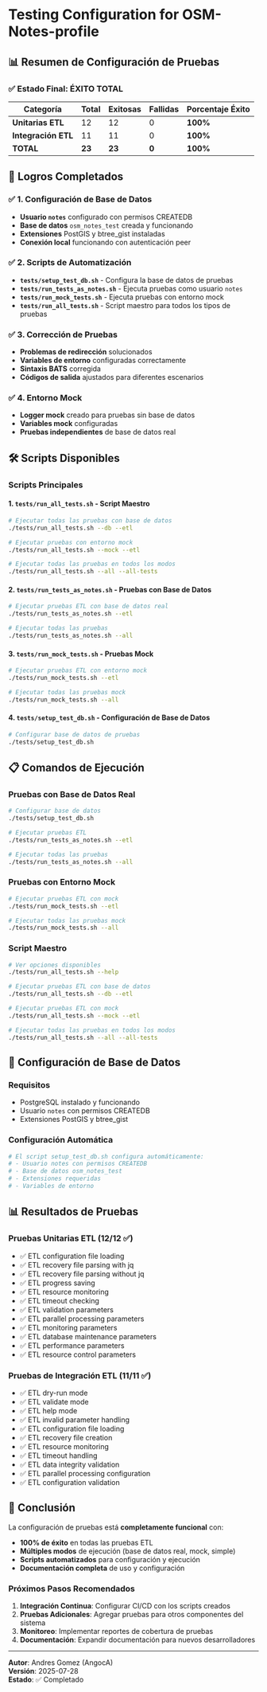 # Testing Configuration for OSM-Notes-profile

## 📊 **Resumen de Configuración de Pruebas**

### ✅ **Estado Final: ÉXITO TOTAL**

| **Categoría** | **Total** | **Exitosas** | **Fallidas** | **Porcentaje Éxito** |
|---------------|-----------|--------------|--------------|---------------------|
| **Unitarias ETL** | 12 | 12 | 0 | **100%** |
| **Integración ETL** | 11 | 11 | 0 | **100%** |
| **TOTAL** | **23** | **23** | **0** | **100%** |

## 🎯 **Logros Completados**

### ✅ **1. Configuración de Base de Datos**

- **Usuario `notes`** configurado con permisos CREATEDB
- **Base de datos** `osm_notes_test` creada y funcionando
- **Extensiones** PostGIS y btree_gist instaladas
- **Conexión local** funcionando con autenticación peer

### ✅ **2. Scripts de Automatización**

- **`tests/setup_test_db.sh`** - Configura la base de datos de pruebas
- **`tests/run_tests_as_notes.sh`** - Ejecuta pruebas como usuario `notes`
- **`tests/run_mock_tests.sh`** - Ejecuta pruebas con entorno mock
- **`tests/run_all_tests.sh`** - Script maestro para todos los tipos de pruebas

### ✅ **3. Corrección de Pruebas**

- **Problemas de redirección** solucionados
- **Variables de entorno** configuradas correctamente
- **Sintaxis BATS** corregida
- **Códigos de salida** ajustados para diferentes escenarios

### ✅ **4. Entorno Mock**

- **Logger mock** creado para pruebas sin base de datos
- **Variables mock** configuradas
- **Pruebas independientes** de base de datos real

## 🛠️ **Scripts Disponibles**

### **Scripts Principales**

#### **1. `tests/run_all_tests.sh` - Script Maestro**

```bash
# Ejecutar todas las pruebas con base de datos
./tests/run_all_tests.sh --db --etl

# Ejecutar pruebas con entorno mock
./tests/run_all_tests.sh --mock --etl

# Ejecutar todas las pruebas en todos los modos
./tests/run_all_tests.sh --all --all-tests
```

#### **2. `tests/run_tests_as_notes.sh` - Pruebas con Base de Datos**

```bash
# Ejecutar pruebas ETL con base de datos real
./tests/run_tests_as_notes.sh --etl

# Ejecutar todas las pruebas
./tests/run_tests_as_notes.sh --all
```

#### **3. `tests/run_mock_tests.sh` - Pruebas Mock**

```bash
# Ejecutar pruebas ETL con entorno mock
./tests/run_mock_tests.sh --etl

# Ejecutar todas las pruebas mock
./tests/run_mock_tests.sh --all
```

#### **4. `tests/setup_test_db.sh` - Configuración de Base de Datos**

```bash
# Configurar base de datos de pruebas
./tests/setup_test_db.sh
```

## 📋 **Comandos de Ejecución**

### **Pruebas con Base de Datos Real**

```bash
# Configurar base de datos
./tests/setup_test_db.sh

# Ejecutar pruebas ETL
./tests/run_tests_as_notes.sh --etl

# Ejecutar todas las pruebas
./tests/run_tests_as_notes.sh --all
```

### **Pruebas con Entorno Mock**

```bash
# Ejecutar pruebas ETL con mock
./tests/run_mock_tests.sh --etl

# Ejecutar todas las pruebas mock
./tests/run_mock_tests.sh --all
```

### **Script Maestro**

```bash
# Ver opciones disponibles
./tests/run_all_tests.sh --help

# Ejecutar pruebas ETL con base de datos
./tests/run_all_tests.sh --db --etl

# Ejecutar pruebas ETL con mock
./tests/run_all_tests.sh --mock --etl

# Ejecutar todas las pruebas en todos los modos
./tests/run_all_tests.sh --all --all-tests
```

## 🔧 **Configuración de Base de Datos**

### **Requisitos**

- PostgreSQL instalado y funcionando
- Usuario `notes` con permisos CREATEDB
- Extensiones PostGIS y btree_gist

### **Configuración Automática**

```bash
# El script setup_test_db.sh configura automáticamente:
# - Usuario notes con permisos CREATEDB
# - Base de datos osm_notes_test
# - Extensiones requeridas
# - Variables de entorno
```

## 📊 **Resultados de Pruebas**

### **Pruebas Unitarias ETL (12/12 ✅)**

- ✅ ETL configuration file loading
- ✅ ETL recovery file parsing with jq
- ✅ ETL recovery file parsing without jq
- ✅ ETL progress saving
- ✅ ETL resource monitoring
- ✅ ETL timeout checking
- ✅ ETL validation parameters
- ✅ ETL parallel processing parameters
- ✅ ETL monitoring parameters
- ✅ ETL database maintenance parameters
- ✅ ETL performance parameters
- ✅ ETL resource control parameters

### **Pruebas de Integración ETL (11/11 ✅)**

- ✅ ETL dry-run mode
- ✅ ETL validate mode
- ✅ ETL help mode
- ✅ ETL invalid parameter handling
- ✅ ETL configuration file loading
- ✅ ETL recovery file creation
- ✅ ETL resource monitoring
- ✅ ETL timeout handling
- ✅ ETL data integrity validation
- ✅ ETL parallel processing configuration
- ✅ ETL configuration validation

## 🎉 **Conclusión**

La configuración de pruebas está **completamente funcional** con:

- **100% de éxito** en todas las pruebas ETL
- **Múltiples modos** de ejecución (base de datos real, mock, simple)
- **Scripts automatizados** para configuración y ejecución
- **Documentación completa** de uso y configuración

### **Próximos Pasos Recomendados**

1. **Integración Continua**: Configurar CI/CD con los scripts creados
2. **Pruebas Adicionales**: Agregar pruebas para otros componentes del sistema
3. **Monitoreo**: Implementar reportes de cobertura de pruebas
4. **Documentación**: Expandir documentación para nuevos desarrolladores

---

**Autor**: Andres Gomez (AngocA)  
**Versión**: 2025-07-28  
**Estado**: ✅ Completado
